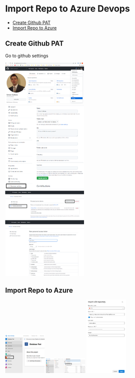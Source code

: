 # Import Repo to Azure Devops

- [Create Github PAT](#Create-Github-PAT)
- [Import Repo to Azure](#Import-Repo-to-Azure)

## Create Github PAT
Go to github settings

<img src="https://github.com/simonsuthers/Test.SqlDatabase/blob/master/Notes/Pictures/01GithubSettings.png" width="50%" height="50%">

<img src="https://github.com/simonsuthers/Test.SqlDatabase/blob/master/Notes/Pictures/02GithubDeveloperSettings.png" width="50%" height="50%">

<img src="https://github.com/simonsuthers/Test.SqlDatabase/blob/master/Notes/Pictures/03GithubCreatePAT.png" width="50%" height="50%">

<img src="https://github.com/simonsuthers/Test.SqlDatabase/blob/master/Notes/Pictures/05GithubTokenScope.png" width="50%" height="50%">

## Import Repo to Azure

<img src="https://github.com/simonsuthers/Test.SqlDatabase/blob/master/Notes/Pictures/ImportRepo01.png" width="25%" height="25%">

<img src="https://github.com/simonsuthers/Test.SqlDatabase/blob/master/Notes/Pictures/ImportRepo02.png" width="25%" height="25%">

<img src="https://github.com/simonsuthers/Test.SqlDatabase/blob/master/Notes/Pictures/ImportRepo03.png" width="25%" height="25%">


